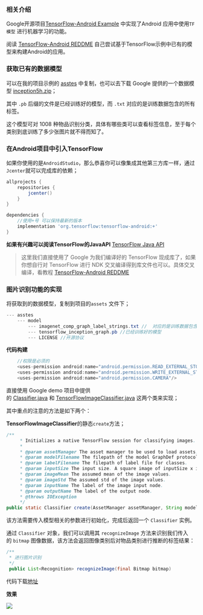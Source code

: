 ### 相关介绍

Google开源项目[TensorFlow-Android Example](https://github.com/tensorflow/tensorflow/tree/master/tensorflow/examples/android) 中实现了Android 应用中使用`TF模型` 进行机器学习的功能。

阅读 [TensorFlow-Android REDDME](https://github.com/tensorflow/tensorflow/blob/master/tensorflow/contrib/android/README.md) 自己尝试基于TensorFlow示例中已有的模型来构建Android的应用。

### 获取已有的数据模型

可以在我的项目示例的 [asstes](https://github.com/wulijie/MyTensorFlow/tree/master/app/src/main/assets) 中复制，也可以去下载 Google 提供的一个数据模型 [inception5h.zip](https://storage.googleapis.com/download.tensorflow.org/models/inception5h.zip)；

其中 `.pb` 后缀的文件是已经训练好的模型，而 `.txt` 对应的是训练数据包含的所有标签。

这个模型可对 1008 种物品识别分类，具体有哪些类可以查看标签信息，至于每个类别到底训练了多少张图片就不得而知了。

### 在Android项目中引入TensorFlow

如果你使用的是`AndroidStudio`，那么恭喜你可以像集成其他第三方库一样，通过`Jcenter`就可以完成库的依赖；

```groovy
allprojects {
    repositories {
        jcenter()
    }
}

dependencies {
    //使用+号 可以保持最新的版本
    implementation 'org.tensorflow:tensorflow-android:+'
}
```

**如果有兴趣可以阅读TensorFlow的JavaAPI**  [TensorFlow Java API](https://github.com/tensorflow/tensorflow/blob/master/tensorflow/java/README.md)

> 这里我们直接使用了 Google 为我们编译好的 TensorFlow 现成库了，如果你想自行对 TensorFlow 进行 NDK 交叉编译得到库文件也可以。具体交叉编译，看教程 [TensorFlow-Android REDDME](https://github.com/tensorflow/tensorflow/blob/master/tensorflow/contrib/android/README.md)

### 图片识别功能的实现

将获取到的数据模型，复制到项目的`assets` 文件下；

```java
--- asstes
	--- model
		--- imagenet_comp_graph_label_strings.txt //  对应的是训练数据包含的所有标签
		--- tensorflow_inception_graph.pb //已经训练好的模型
		--- LICENSE //开源协议
```

**代码构建**

```java
    //权限是必须的
    <uses-permission android:name="android.permission.READ_EXTERNAL_STORAGE"/>
    <uses-permission android:name="android.permission.WRITE_EXTERNAL_STORAGE"/>
    <uses-permission android:name="android.permission.CAMERA"/>
```

直接使用 Google demo 项目中提供的 [Classifier.java](https://github.com/tensorflow/tensorflow/blob/master/tensorflow/examples/android/src/org/tensorflow/demo/Classifier.java) 和 [TensorFlowImageClassifier.java](https://github.com/tensorflow/tensorflow/blob/master/tensorflow/examples/android/src/org/tensorflow/demo/TensorFlowImageClassifier.java) 这两个类来实现；

其中重点的注意的方法是如下两个：

**TensorFlowImageClassifier**的静态`create`方法；

```java
/**
     * Initializes a native TensorFlow session for classifying images.
     *
     * @param assetManager The asset manager to be used to load assets.
     * @param modelFilename The filepath of the model GraphDef protocol buffer.
     * @param labelFilename The filepath of label file for classes.
     * @param inputSize The input size. A square image of inputSize x inputSize is assumed.
     * @param imageMean The assumed mean of the image values.
     * @param imageStd The assumed std of the image values.
     * @param inputName The label of the image input node.
     * @param outputName The label of the output node.
     * @throws IOException
     */
public static Classifier create(AssetManager assetManager, String modelFilename, String labelFilename,int inputSize, int imageMean, float imageStd, String inputName, String outputName)
```

该方法需要传入模型相关的参数进行初始化，完成后返回一个 `Classifier` 实例。

通过 `Classifier` 对象，我们可以调用其 `recognizeImage` 方法来识别我们传入的 `bitmap` 图像数据，该方法会返回图像类别后对物品类别进行推断的标签结果：

```java
/**
 * 进行图片识别
 */
 public List<Recognition> recognizeImage(final Bitmap bitmap)
```

代码下载[地址](https://github.com/wulijie/MyTensorFlow)

**效果**

![](https://github.com/wulijie/MyTensorFlow/blob/master/app/src/main/assets/Screenshot.png)

